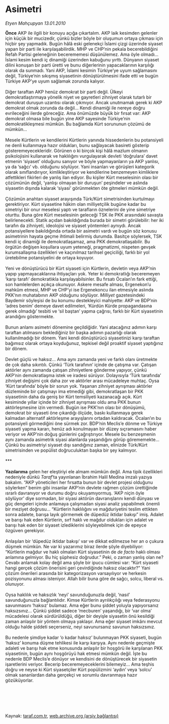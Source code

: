 # Asimetri

*Etyen Mahçupyan 13.01.2010*

<div class="taraf_structure_2col_1zq">
<div class="margen_n">



 <p><b>Önce</b> AKP ile ilgili bir konuyu açığa çıkartalım. AKP laik kesimden gelenler için küçük bir mucizedir, çünkü bizler böyle bir oluşumun ortaya çıkması için hiçbir şey yapmadık. Bugün hâlâ eski gelenekçi İslami çizgi üzerinde siyaset yapan bir parti ile karşılaşabilirdik. MHP ve CHP’nin pekala becerebildiğini Refah Partisi geleneğinin becerememesi düşünülemez. Ama öyle olmadı... İslami kesim kendi iç dinamiği üzerinden kabuğunu yırttı. Dünyanın siyaset dilini konuşan bir parti üretti ve bunu diğerlerinin yapacaklarının karşılığı olarak da sunmadı. Yani AKP, İslami kesimin Türkiye’ye uyum sağlamasını değil, Türkiye’nin sıkışmış siyasetinin dönüştürülmesini ifade etti ve bugün Türkiye AKP’ye uyum sağlamak zorunda kalıyor. <br/><br/>Diğer taraftan AKP henüz demokrat bir parti değil. Ülkeyi demokratlaştırmaya yönelik niyet ve gayretleri zihniyet olarak tutarlı bir demokrat duruşun uzantısı olarak çıkmıyor. Ancak unutmamak gerek ki AKP demokrat olmak zorunda da değil... Kendi dinamiği ile nereye doğru evrileceğini ilerde göreceğiz. Ama önümüzde büyük bir fırsat var: AKP demokrat olmasa bile bugün yine AKP sayesinde Türkiye’nin demokratikleşmesi mümkün. Bu bağlamda Kürt sorununun çözümü de mümkün... <br/><br/>Mesele Kürtlerin ve kendilerini Kürtlerin yanında hissedenlerin bu potansiyeli ne denli kullanmaya hazır oldukları, bunu sağlayacak basireti gösterip gösteremeyecekleridir. Görünen o ki birçok kişi hâlâ mazlum olmanın psikolojisini kullanarak ve haklılığını vurgulayarak devleti ‘doğrulara’ davet etmenin ‘siyaset’ olduğunu sanıyor ve böyle yapmayanların ya AKP yanlısı, ya da ‘sağcı’ vb. olduğunu söylüyor. Yani insanları ve görüşleri kategorik olarak sınıflandırıyor, kimlikleştiriyor ve kendilerine benzemeyen kimliklere atfettikleri fikirleri de yanlış ilan ediyor. Bu kişiler Kürt meselesinin olası bir çözümünün değil, ‘yanlışı olmayan bir duruşun’ peşindeler ve aslında siyasetin dışında kalarak ‘siyasi’ görünmekten öte gitmeleri mümkün değil. <br/><br/>Çözümün anahtarı siyaset arayışında Türk/Kürt simetrisinden kurtulmayı gerektiriyor. Kürt siyasetine hâkim olan milliyetçilik bugüne kadar bu simetriyi bir onur meselesi yaptı ve tarafların öznelerini de yine simetriye oturttu. Buna göre Kürt meselesinin geleceği TSK ile PKK arasındaki savaşta belirlenecekti. Statik açıdan bakıldığında burada bir simetri görülebilir: her iki tarafın da zihniyeti, ideolojisi ve siyaset yöntemleri aynıydı. Ancak potansiyellere bakıldığında ortada bir asimetri vardı ve bugün söz konusu asimetrinin hayata geçme ihtimali belirmiş durumda. Basitçe söylersek, TSK kendi iç dinamiği ile demokratlaşamaz, ama PKK demokratlaşabilir. Bu örgütün değişen koşullara uyum yeteneği, pragmatizmi, nispeten gevşek kurumsallaşma özellikleri ve kaçınılmaz tarihsel geçiciliği, farklı bir yol üretebilme potansiyelini de ortaya koyuyor. <br/><br/>Yeni ve dönüştürücü bir Kürt siyaseti için Kürtlerin, devletin veya AKP’nin yapıp yapmayacaklarına ihtiyaçları yok. Yeter ki demokratlığı beceremeyen ‘karşı tarafı’ demokratlıkla karşılayabilsinler. Bu fırsatı Öcalan’ın fark ettiği, son hamlelerden açıkça okunuyor. Askere mesafe alması, Ergenekon’u mahkûm etmesi, MHP ve CHP’yi ise Ergenekoncu ilan etmesiyle aslında PKK’nın muhatabının AKP olduğunu söylüyor. <i>Milliyet</i> gazetesindeki Baydemir söyleşisi de bu konumu destekleyici mahiyette: AKP ve BDP’nin ‘adres benim’ demeye davet edilmeleri, ‘Kürdün Kürde propagandasına gerek olmadığı’ tesbiti ve ‘sil baştan’ yapma çağrısı, farklı bir Kürt siyasetinin arandığını göstermekte. <br/><br/>Bunun anlamı asimetri dönemine geçildiğidir. Yani atacağınız adımın karşı taraftan atılmasını beklediğiniz bir başka adımın pazarlığı olarak kullanılmadığı bir dönem. Yani kendi dönüştürücü siyasetinizi karşı taraftan bağımsız olarak ortaya koyduğunuz, tepkisel değil proaktif siyaset yaptığınız bir dönem. <br/><br/>Devlet güçlü ve haksız... Ama aynı zamanda yeni ve farklı olanı üretmekte de çok daha sıkıntılı. Çünkü ‘Türk tarafının’ içinde de çatışma var. Çatışan aktörler aynı zamanda çatışan zihniyetlere gönderme yapıyor, çünkü AKP’nin demokratlaşma istek ve iradesi sürüyor. Dolayısıyla ‘Türk tarafında’ zihniyet değişimi çok daha zor ve aktörler arası mücadeleye muhtaç. Oysa ‘Kürt tarafında’ böyle bir sorun yok. Yaşanan zihniyet ayrışması aktörler düzleminde bir çatışmayı ima etmediği gibi, demokratlaşan bir PKK siyasetinin daha da geniş bir Kürt temsiliyeti kazanacağı açık. Kürt kesiminde yıllar içinde bir zihniyet ayrışması oldu ama PKK bunun aktörleşmesine izin vermedi. Bugün ise PKK’nın olası bir dönüşümü, demokrat bir siyaseti öne çıkardığı ölçüde, baskı kullanmaya gerek kalmadan alternatif aktörleşme arayışlarını ortadan kaldıracak. Öcalan’ın bu potansiyeli görmediğini öne sürmek zor. BDP’nin Meclis’e dönme ve Türkiye siyaseti yapma kararı, henüz adı konulmayan bir düzey sıçramasını haber veriyor ve AKP’nin doğuş günlerini çağrıştırıyor. Mesele bu benzeşmenin aynı zamanda asimetrik siyasi alanlarda yaşandığını görüp görememekte... Çünkü bu asimetriyi siyaset dışı sandığınız zaman, elinizde Türk/Kürt simetrisinden ve popülist doğruculuktan başka bir şey kalmıyor. <br/><br/>***<b> <br/><br/>Yazılarıma</b> gelen her eleştiriyi ele almam mümkün değil. Ama tipik özellikleri nedeniyle dünkü <i>Taraf</i>’ta yayınlanan İbrahim Halil Medina imzalı yazıya bakalım. “AKP yöneticileri her fırsatta bunun bir devlet projesi olduğunu söylerken” benim gibi insanlar AKP’nin devlete rağmen çözüm ürettiğinde ısrarlı davranıyor ve durumu doğru okuyamıyormuş. ‘AKP niçin öyle söylüyor’ diye sormadan, bir siyasi aktörün davranışlarını kendi dünyası ve güç dengeleri içinde anlamaya çalışmadan siyasi analiz yapabilmek önemli bir meziyet doğrusu... “Kürtlerin haklılığını ve mağduriyetini teslim ettikten sonra adalete, barışa layık görmemek de düpedüz iktidar bakışı” imiş. Adalet ve barışı hak eden Kürtlerin, sırf haklı ve mağdur oldukları için adalet ve barışı hak eden bir siyaset izlediklerini söyleyebilmek için de epeyce özgüven gerekiyor. <br/><br/>Anlaşılan bir ‘düpedüz iktidar bakışı’ var ve dikkat edilmezse her an o çukura düşmek mümkün. Ne var ki yazarımız biraz ilerde şöyle diyebiliyor: “Kürtlerin mağdur ve haklı olmaları Kürt siyasetinin de <i>de facto</i> haklı olması anlamına gelmiyor. Bu hiç şüphesiz doğrudur.” Peki, o zaman yanlış olan ne? Cevabı anlamak kolay değil ama şöyle bir ipucu cümlesi var: “Kürt siyaseti hangi gerçek çözüm önerisini geri çevirdiğinde haksız olacaktır?” Yani çözüm önerileri arasında bir kategorizasyon varsayılıyor ve herkesin pozisyonunu alması isteniyor. Allah bilir buna göre de sağcı, solcu, liberal vs. olunuyor. <br/><br/>Oysa haklılık ve haksızlık ‘neyi’ savunduğunuzla değil, ‘nasıl’ savunduğunuzla bağlantılıdır. Kimse Kürtlerin ayrılıkçılığı veya federasyonu savunmasını ‘haksız’ bulamaz. Ama eğer bunu şiddet yoluyla yapıyorsanız haksızsınız... Çünkü şiddet sadece ‘mecburen’ yaşandığı, bir ‘var olma’ mücadelesi olarak sürdürüldüğü, diğer bir deyişle siyasetin önü kesildiği zaman anlaşılır bir yöntem olmaya yaklaşır. Ama eğer siyaset imkânı mevcut olduğu halde şiddeti seçerseniz, neyi savunursanız savunun haksızsınız. <br/><br/>Bu nedenle şimdiye kadar ‘o kadar haksız’ bulunmayan PKK siyaseti, bugün ‘haksız’ konuma düşme tehlikesi ile karşı karşıya. Aynı nedenle geçmişte adaleti ve barışı hak etme konusunda anlaşılır bir hoşgörü ile karşılanan PKK siyasetinin, bugün aynı hoşgörüyü hak etmesi mümkün değil. İşte bu nedenle BDP Meclis’e dönüyor ve kendisini de dönüştürecek bir siyasetin işaretlerini veriyor. Becerip beceremeyeceklerini bilemeyiz... Ama teşhis doğru ve neyse ki Kürt siyasetçiler Kürt popülizmini ‘aydın’ veya ‘solcu’ olmak sananlardan daha gerçekçi ve sorumlu davranmaya hazır gözüküyorlar.</p>
<br/>
<br/>
<br/>



<br/>


<div id="taraf_not">
</div>

</div>


</div>

Kaynak: [taraf.com.tr](http://www.taraf.com.tr:80/makale/9486.htm), [web.archive.org (arşiv bağlantısı)](http://web.archive.org/web/20100125013547/http://www.taraf.com.tr:80/makale/9486.htm)
